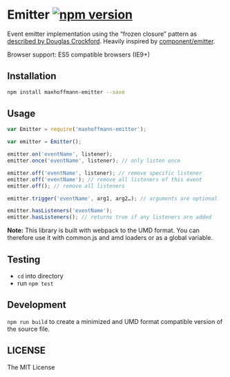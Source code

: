 Emitter [![npm version][1]][2]
=======

Event emitter implementation using the “frozen closure” pattern as [described by Douglas Crockford](http://www.ustream.tv/recorded/46640057). Heavily inspired by [component/emitter](https://github.com/component/emitter).

Browser support: ES5 compatible browsers (IE9+)

Installation
------------

```bash
npm install maxhoffmann-emitter --save
```

Usage
-----

```js
var Emitter = require('maxhoffmann-emitter');

var emitter = Emitter();

emitter.on('eventName', listener);
emitter.once('eventName', listener); // only listen once

emitter.off('eventName', listener); // remove specific listener
emitter.off('eventName'); // remove all listeners of this event
emitter.off(); // remove all listeners

emitter.trigger('eventName', arg1, arg2…); // arguments are optional

emitter.hasListeners('eventName');
emitter.hasListeners(); // returns true if any listeners are added
```

__Note:__ This library is built with webpack to the UMD format. You can therefore use it with common.js and amd loaders or as a global variable.


Testing
-------

- `cd` into directory
- run `npm test`


Development
-----------

`npm run build` to create a minimized and UMD format compatible version of the source file.


LICENSE
-------

The MIT License

  [1]: http://img.shields.io/npm/v/maxhoffmann-emitter.svg?style=flat
  [2]: https://www.npmjs.org/package/maxhoffmann-emitter
